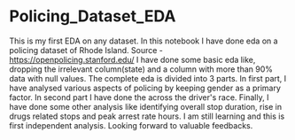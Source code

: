 # Policing_Dataset_EDA
This is my first EDA on any dataset. In this notebook I have done eda on a policing dataset of Rhode Island. Source - https://openpolicing.stanford.edu/
I have done some basic eda like, dropping the irrelevant column(state) and a column with more than 90% data with null values.
The complete eda is divided into 3 parts. In first part, I have analysed various aspects of policing by keeping gender as a primary factor. 
In second part I have done the across the driver's race.
Finally, I have done some other analysis like identifying overall stop duration, rise in drugs related stops and peak arrest rate hours.
I am still learning and this is first independent analysis. Looking forward to valuable feedbacks. 
